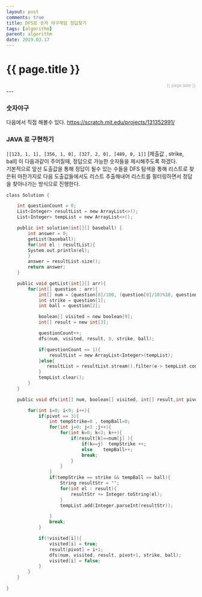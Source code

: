 ```yaml
---
layout: post
comments: true
title: DFS로 숫자 야구게임 정답찾기
tags: [algorithm]
parent: algorithm
date: 2019.03.17
---
```


<h1>{{ page.title }}</h1>  
<div style="text-align:right; font-size:11px; color:#aaa">{{ page.date }} </div>
---

### 숫자야구
다음에서 직접 해볼수 있다. <https://scratch.mit.edu/projects/131352991/>

### JAVA 로 구현하기

`[[123, 1, 1], [356, 1, 0], [327, 2, 0], [489, 0, 1]]`
[제출값 , strike, ball] 이 다음과같이 주어질때, 정답으로 가능한 숫자들을 제시해주도록 하겠다.  
기본적으로 앞선 도출값을 통해 정답이 될수 있는 수들을 DFS 탐색을 통해 리스트로 찾은뒤 마찬가지로 다음 도출값들에서도 리스트 추출해내어 리스트를 필터링하면서 정답을 찾아나가는 방식으로 진행한다.

```c
class Solution {

    int questionCount = 0;
    List<Integer> resultList = new ArrayList<>();
    List<Integer> tempList = new ArrayList<>();

    public int solution(int[][] baseball) {
        int answer = 0;
        getList(baseball);
        for(int el : resultList){
        System.out.println(el);
        }
        answer = resultList.size();
        return answer;
    }

    public void getList(int[][] arr){
        for(int[] question : arr){
            int[] num = {question[0]/100, (question[0]/10)%10, question[0]%10};
            int strike = question[1];
            int ball = question[2];

            boolean[] visited = new boolean[9];
            int[] result = new int[3];

            questionCount++;
            dfs(num, visited, result, 0, strike, ball);

            if(questionCount == 1){
                resultList = new ArrayList<Integer>(tempList);
            }else{
               resultList = resultList.stream().filter(e-> tempList.contains(e)).collect(Collectors.toList());
            }
            tempList.clear();
        }
    }

    public void dfs(int[] num, boolean[] visited, int[] result,int pivot, int strike, int ball){

        for(int i=0; i<9; i++){
            if(pivot == 3){
                int tempStrike=0 , tempBall=0;
                for(int j=0; j<3 ;j++){
                    for(int k=0; k<3; k++){
                        if(result[k]==num[j] ){
                            if(k==j)  tempStrike ++;
                            else    tempBall++;
                            break;
                        }
                    }
                }
                if(tempStrike == strike && tempBall == ball){
                    String resultStr = "";
                    for(int el : result){
                        resultStr += Integer.toString(el);
                    }   
                    tempList.add(Integer.parseInt(resultStr));

                }
                break;
            }

            if(!visited[i]){
                visited[i] = true;
                result[pivot] = i+1;
                dfs(num, visited, result, pivot+1, strike, ball);
                visited[i] = false;
            }
        }
    }

}
```

